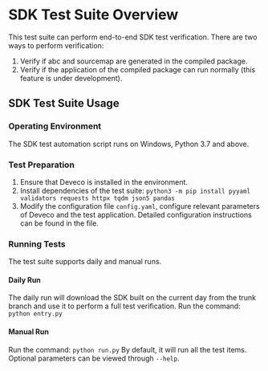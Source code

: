 
# SDK Test Suite Overview
This test suite can perform end-to-end SDK test verification. There are two ways to perform verification:
1) Verify if abc and sourcemap are generated in the compiled package.
2) Verify if the application of the compiled package can run normally (this feature is under development).

## SDK Test Suite Usage
### Operating Environment
The SDK test automation script runs on Windows, Python 3.7 and above.

### Test Preparation
1. Ensure that Deveco is installed in the environment.
2. Install dependencies of the test suite:
`python3 -m pip install pyyaml validators requests httpx tqdm json5 pandas`
3. Modify the configuration file `config.yaml`, configure relevant parameters of Deveco and the test application. Detailed configuration instructions can be found in the file.

### Running Tests
The test suite supports daily and manual runs.

#### Daily Run
The daily run will download the SDK built on the current day from the trunk branch and use it to perform a full test verification.
Run the command: `python entry.py`

#### Manual Run
Run the command: `python run.py`
By default, it will run all the test items. Optional parameters can be viewed through `--help`.